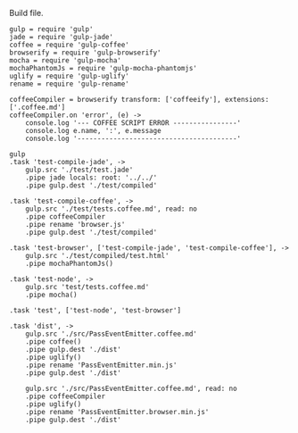 Build file.

	gulp = require 'gulp'
	jade = require 'gulp-jade'
	coffee = require 'gulp-coffee'
	browserify = require 'gulp-browserify'
	mocha = require 'gulp-mocha'
	mochaPhantomJs = require 'gulp-mocha-phantomjs'
	uglify = require 'gulp-uglify'
	rename = require 'gulp-rename'

	coffeeCompiler = browserify transform: ['coffeeify'], extensions: ['.coffee.md']
	coffeeCompiler.on 'error', (e) ->
		console.log '--- COFFEE SCRIPT ERROR ----------------'
		console.log e.name, ':', e.message
		console.log '----------------------------------------'

	gulp
	.task 'test-compile-jade', ->
		gulp.src './test/test.jade'
		.pipe jade locals: root: '../../'
		.pipe gulp.dest './test/compiled'

	.task 'test-compile-coffee', ->
		gulp.src './test/tests.coffee.md', read: no
		.pipe coffeeCompiler
		.pipe rename 'browser.js'
		.pipe gulp.dest './test/compiled'

	.task 'test-browser', ['test-compile-jade', 'test-compile-coffee'], ->
		gulp.src './test/compiled/test.html'
		.pipe mochaPhantomJs()

	.task 'test-node', ->
		gulp.src 'test/tests.coffee.md'
		.pipe mocha()

	.task 'test', ['test-node', 'test-browser']

	.task 'dist', ->
		gulp.src './src/PassEventEmitter.coffee.md'
		.pipe coffee()
		.pipe gulp.dest './dist'
		.pipe uglify()
		.pipe rename 'PassEventEmitter.min.js'
		.pipe gulp.dest './dist'

		gulp.src './src/PassEventEmitter.coffee.md', read: no
		.pipe coffeeCompiler
		.pipe uglify()
		.pipe rename 'PassEventEmitter.browser.min.js'
		.pipe gulp.dest './dist'
